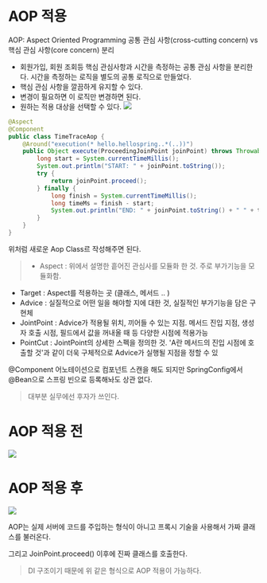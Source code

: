 # AOP 적용
AOP: Aspect Oriented Programming
공통 관심 사항(cross-cutting concern) vs 핵심 관심 사항(core concern) 분리

- 회원가입, 회원 조회등 핵심 관심사항과 시간을 측정하는 공통 관심 사항을 분리한다. 시간을 측정하는 로직을 별도의 공통 로직으로 만들었다.
- 핵심 관심 사항을 깔끔하게 유지할 수 있다.
- 변경이 필요하면 이 로직만 변경하면 된다.
- 원하는 적용 대상을 선택할 수 있다.
![](https://velog.velcdn.com/images/jckim22/post/0e4a3710-788c-47af-9e93-134b1ecddff0/image.png)


```java
@Aspect
@Component
public class TimeTraceAop {
    @Around("execution(* hello.hellospring..*(..))")
    public Object execute(ProceedingJoinPoint joinPoint) throws Throwable {
        long start = System.currentTimeMillis();
        System.out.println("START: " + joinPoint.toString());
        try {
            return joinPoint.proceed();
        } finally {
            long finish = System.currentTimeMillis();
            long timeMs = finish - start;
            System.out.println("END: " + joinPoint.toString() + " " + timeMs + "ms");
        }
    }
}
```

위처럼 새로운 Aop Class르 작성해주면 된다.
>- Aspect : 위에서 설명한 흩어진 관심사를 모듈화 한 것. 주로 부가기능을 모듈화함.
- Target : Aspect를 적용하는 곳 (클래스, 메서드 .. )
- Advice : 실질적으로 어떤 일을 해야할 지에 대한 것, 실질적인 부가기능을 담은 구현체
- JointPoint : Advice가 적용될 위치, 끼어들 수 있는 지점. 메서드 진입 지점, 생성자 호출 시점, 필드에서 값을 꺼내올 때 등 다양한 시점에 적용가능
- PointCut : JointPoint의 상세한 스펙을 정의한 것. 'A란 메서드의 진입 시점에 호출할 것'과 같이 더욱 구체적으로 Advice가 실행될 지점을 정할 수 있

@Component 어노테이션으로 컴포넌트 스캔을 해도 되지만 SpringConfig에서 @Bean으로 스프링 빈으로 등록해놔도 상관 없다.
> 대부분 실무에선 후자가 쓰인다.


# AOP 적용 전

![](https://velog.velcdn.com/images/jckim22/post/d5fe692f-986b-47a8-ba2b-a6872abbaf31/image.png)


# AOP 적용 후

![](https://velog.velcdn.com/images/jckim22/post/b10951c6-d5c2-4403-893f-588414887859/image.png)

AOP는 실제 서버에 코드를 주입하는 형식이 아니고 프록시 기술을 사용해서 가짜 클래스를 불러온다.

그리고 JoinPoint.proceed() 이후에 진짜 클래스를 호출한다.

>DI 구조이기 때문에 위 같은 형식으로 AOP 적용이 가능하다.
